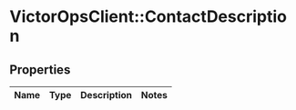 # VictorOpsClient::ContactDescription

## Properties

| Name | Type | Description | Notes |
| ---- | ---- | ----------- | ----- |
